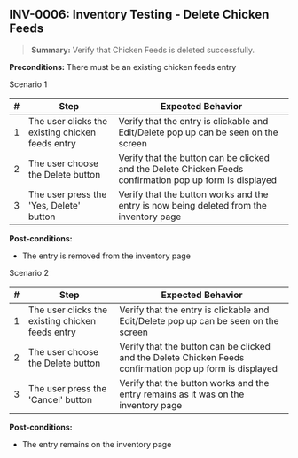 ## **INV-0006:** Inventory Testing - Delete Chicken Feeds  

> **Summary:** Verify that Chicken Feeds is deleted successfully.  <br>

**Preconditions:** There must be an existing chicken feeds entry

Scenario 1 

 | \# | Step | Expected Behavior | 
 |----|------|-------------------| 
 |  1 |   The user clicks the existing chicken feeds entry   | Verify that the entry is clickable and Edit/Delete pop up can be seen on the screen   | 
 |  2 |   The user choose the Delete button  | Verify that the button can be clicked and the Delete Chicken Feeds confirmation pop up form is displayed  | 
 |  3 |   The user press the 'Yes, Delete' button   | Verify that the button works and the entry is now being deleted from the inventory page   |  

**Post-conditions:**  

* The entry is removed from the inventory page
  

Scenario 2

 | \# | Step | Expected Behavior | 
 |----|------|-------------------| 
 |  1 |   The user clicks the existing chicken feeds entry   | Verify that the entry is clickable and Edit/Delete pop up can be seen on the screen   | 
 |  2 |   The user choose the Delete button  | Verify that the button can be clicked and the Delete Chicken Feeds confirmation pop up form is displayed  | 
 |  3 |   The user press the 'Cancel' button   | Verify that the button works and the entry remains as it was on the inventory page  |  

**Post-conditions:**  

* The entry remains on the inventory page 
